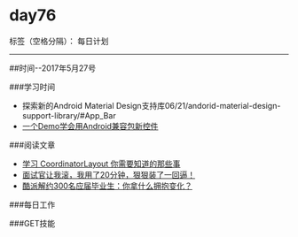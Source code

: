 # day76

标签（空格分隔）： 每日计划

---
##时间--2017年5月27号

###学习时间<br>
* 探索新的Android Material Design支持库06/21/andorid-material-design-support-library/#App_Bar
* [一个Demo学会用Android兼容包新控件][1]

###阅读文章<br>
* [学习 CoordinatorLayout 你需要知道的那些事][2]
* [面试官让我滚，我用了20分钟，狠狠装了一回逼！][3]
* [酷派解约300名应届毕业生：你拿什么拥抱变化？][4]

###每日工作<br>

###GET技能


  [1]: http://www.jianshu.com/p/533f5ecee306
  [2]: https://juejin.im/entry/589d3bc2128fe100580c82f0
  [3]: http://www.jianshu.com/p/e3c971cfe414
  [4]: http://www.jianshu.com/p/daecc08503d9
